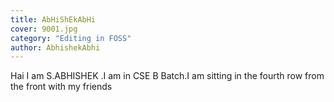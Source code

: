 ```yaml
---
title: AbHiShEkAbHi
cover: 9001.jpg
category: "Editing in FOSS"
author: AbhishekAbhi
---
```


Hai I am S.ABHISHEK .I am in CSE B Batch.I am sitting in the fourth row from the front with my friends 
